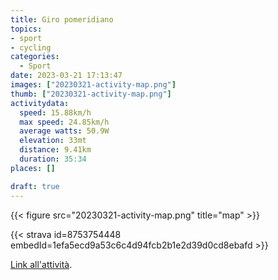 ```yaml
---
title: Giro pomeridiano
topics:
- sport
- cycling
categories:
  - Sport
date: 2023-03-21 17:13:47
images: ["20230321-activity-map.png"]
thumb: ["20230321-activity-map.png"]
activitydata:
  speed: 15.88km/h
  max speed: 24.85km/h
  average watts: 50.9W
  elevation: 33mt
  distance: 9.41km
  duration: 35:34
places: []

draft: true
---
```






{{< figure src="20230321-activity-map.png" title="map" >}}


{{< strava id=8753754448 embedId=1efa5ecd9a53c6c4d94fcb2b1e2d39d0cd8ebafd >}}

[Link all'attività](https://strava.com/activities/8753754448).